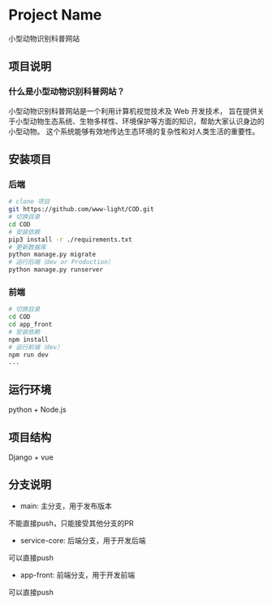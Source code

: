 # Project Name
小型动物识别科普网站

## 项目说明
### 什么是小型动物识别科普网站？

小型动物识别科普网站是一个利用计算机视觉技术及 Web 开发技术，
旨在提供关于小型动物生态系统、生物多样性、环境保护等方面的知识，帮助大家认识身边的小型动物。
这个系统能够有效地传达生态环境的复杂性和对人类生活的重要性。

## 安装项目
### 后端
```bash
# clone 项目
git https://github.com/www-light/COD.git
# 切换目录
cd COD
# 安装依赖
pip3 install -r ./requirements.txt
# 更新数据库
python manage.py migrate
# 运行后端（dev or Production）
python manage.py runserver
``` 

### 前端
```bash
# 切换目录
cd COD
cd app_front
# 安装依赖
npm install
# 运行前端（dev）
npm run dev
...
```

## 运行环境
python + Node.js

## 项目结构

Django + vue

## 分支说明
- main: 主分支，用于发布版本

不能直接push，只能接受其他分支的PR

- service-core: 后端分支，用于开发后端

可以直接push

- app-front: 前端分支，用于开发前端

可以直接push
